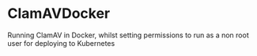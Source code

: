 # ClamAVDocker
Running ClamAV in Docker, whilst setting permissions to run as a non root user for deploying to Kubernetes 
